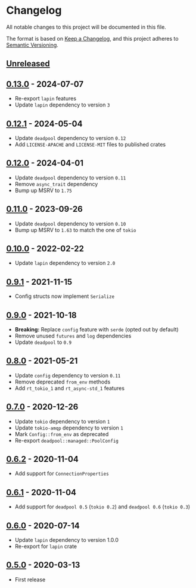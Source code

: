# Changelog

All notable changes to this project will be documented in this file.

The format is based on [Keep a Changelog](https://keepachangelog.com/en/1.1.0/),
and this project adheres to [Semantic Versioning](https://semver.org/spec/v2.0.0.html).

<!-- next-header -->

## [Unreleased]

## [0.13.0] - 2024-07-07

- Re-export `lapin` features
- Update `lapin` dependency to version `3`

## [0.12.1] - 2024-05-04

- Update `deadpool` dependency to version `0.12`
- Add `LICENSE-APACHE` and `LICENSE-MIT` files to published crates

## [0.12.0] - 2024-04-01

- Update `deadpool` dependency to version `0.11`
- Remove `async_trait` dependency
- Bump up MSRV to `1.75`

## [0.11.0] - 2023-09-26

- Update `deadpool` dependency to version `0.10`
- Bump up MSRV to `1.63` to match the one of `tokio`

## [0.10.0] - 2022-02-22

- Update `lapin` dependency to version `2.0`

## [0.9.1] - 2021-11-15

- Config structs now implement `Serialize`

## [0.9.0] - 2021-10-18

- __Breaking:__ Replace `config` feature with `serde` (opted out by default)
- Remove unused `futures` and `log` dependencies
- Update `deadpool` to `0.9`

## [0.8.0] - 2021-05-21

- Update `config` dependency to version `0.11`
- Remove deprecated `from_env` methods
- Add `rt_tokio_1` and `rt_async-std_1` features

## [0.7.0] - 2020-12-26

- Update `tokio` dependency to version `1`
- Update `tokio-amqp` dependency to version `1`
- Mark `Config::from_env` as deprecated
- Re-export `deadpool::managed::PoolConfig`

## [0.6.2] - 2020-11-04

- Add support for `ConnectionProperties`

## [0.6.1] - 2020-11-04

- Add support for `deadpool 0.5` (`tokio 0.2`) and `deadpool 0.6` (`tokio 0.3`)

## [0.6.0] - 2020-07-14

- Update `lapin` dependency to version 1.0.0
- Re-export for `lapin` crate

## [0.5.0] - 2020-03-13

- First release

<!-- next-url -->
[Unreleased]: https://github.com/bikeshedder/deadpool/compare/deadpool-lapin-v0.13.0...HEAD
[0.13.0]: https://github.com/bikeshedder/deadpool/compare/deadpool-lapin-v0.12.1...deadpool-lapin-v0.13.0
[0.12.1]: https://github.com/bikeshedder/deadpool/compare/deadpool-lapin-v0.12.0...deadpool-lapin-v0.12.1
[0.12.0]: https://github.com/bikeshedder/deadpool/compare/deadpool-lapin-v0.11.0...deadpool-lapin-v0.12.0
[0.11.0]: https://github.com/bikeshedder/deadpool/compare/deadpool-lapin-v0.10.0...deadpool-lapin-v0.11.0
[0.10.0]: https://github.com/bikeshedder/deadpool/compare/deadpool-lapin-v0.9.1...deadpool-lapin-v0.10.0
[0.9.1]: https://github.com/bikeshedder/deadpool/compare/deadpool-lapin-v0.9.0...deadpool-lapin-v0.9.1
[0.9.0]: https://github.com/bikeshedder/deadpool/compare/deadpool-lapin-v0.8.0...deadpool-lapin-v0.9.0
[0.8.0]: https://github.com/bikeshedder/deadpool/compare/deadpool-lapin-v0.7.0...deadpool-lapin-v0.8.0
[0.7.0]: https://github.com/bikeshedder/deadpool/compare/deadpool-lapin-v0.6.2...deadpool-lapin-v0.7.0
[0.6.2]: https://github.com/bikeshedder/deadpool/compare/deadpool-lapin-v0.6.1...deadpool-lapin-v0.6.2
[0.6.1]: https://github.com/bikeshedder/deadpool/compare/deadpool-lapin-v0.6.0...deadpool-lapin-v0.6.1
[0.6.0]: https://github.com/bikeshedder/deadpool/compare/deadpool-lapin-v0.5.0...deadpool-lapin-v0.6.0
[0.5.0]: https://github.com/bikeshedder/deadpool/releases/tag/deadpool-lapin-v0.5.0
